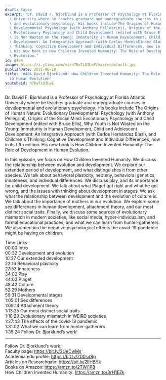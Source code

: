 ```yaml
---
draft: false
excerpt: "Dr. David F. Bjorklund is a Professor of Psychology at Florida Atlantic\
  \ University where he teaches graduate and undergraduate courses in developmental\
  \ and evolutionary psychology. His books include The Origins of Human Nature: Evolutionary\
  \ Developmental Psychology (with Anthony Pellegrini), Origins of the Social Mind:\
  \ Evolutionary Psychology and Child Development (edited with Bruce Ellis), Why Youth\
  \ is Not Wasted on the Young: Immaturity in Human Development, Child and Adolescent\
  \ Development: An Integrative Approach (with Carlos Hern\xE1ndez Blasi), and Children's\
  \ Thinking: Cognitive Development and Individual Differences, now in its fifth edition.\
  \ His new book is How Children Invented Humanity: The Role of Development in Human\
  \ Evolution."
id: e484
image: https://i.ytimg.com/vi/h7GwTi83LwE/maxresdefault.jpg
publishDate: 2021-06-18
title: '#484 David Bjorklund: How Children Invented Humanity: The Role of Development
  in Human Evolution'
youtubeid: h7GwTi83LwE
---
```

Dr. David F. Bjorklund is a Professor of Psychology at Florida Atlantic University where he teaches graduate and undergraduate courses in developmental and evolutionary psychology. His books include The Origins of Human Nature: Evolutionary Developmental Psychology (with Anthony Pellegrini), Origins of the Social Mind: Evolutionary Psychology and Child Development (edited with Bruce Ellis), Why Youth is Not Wasted on the Young: Immaturity in Human Development, Child and Adolescent Development: An Integrative Approach (with Carlos Hernández Blasi), and Children's Thinking: Cognitive Development and Individual Differences, now in its fifth edition. His new book is How Children Invented Humanity: The Role of Development in Human Evolution.

In this episode, we focus on How Children Invented Humanity. We discuss the relationship between evolution and development. We explore our extended period of development, and what distinguishes it from other species. We talk about behavioral plasticity, neoteny, behavioral genetics, innateness, and individual differences. We discuss play, and its importance for child development. We talk about what Piaget got right and what he got wrong, and the issues with thinking about development in stages. We ask what the relationship between development and the evolution of culture is. We talk about the importance of mothers in our evolution. We explore some sex differences in human development, attachment theory, and our most distinct social traits. Finally, we discuss some sources of evolutionary mismatch in modern societies, like social media, hyper-individualism, and formal educational practices, and what we can learn from hunter-gatherers. We also mention the negative psychological effects the covid-19 pandemic might be having on children.

Time Links:  
00:00 Intro  
00:32  Development and evolution  
10:37  Our extended development  
22:16  Behavioral plasticity  
27:53  Innateness  
34:02  Play  
44:03  Piaget  
48:42  Culture  
52:29  Mothers  
56:31  Developmental stages  
1:05:01  Sex differences  
1:09:14  Attachment theory  
1:13:25  Our most distinct social traits  
1:18:29  Evolutionary mismatch in WEIRD societies  
1:27:43  The effects of the covid-19 pandemic  
1:31:02  What we can learn from hunter-gatherers  
1:35:24  Follow Dr. Bjorklund’s work!

---

Follow Dr. Bjorklund’s work:  
Faculty page: https://bit.ly/2UeCwMs  
Academia.edu profile: https://bit.ly/2D0sdBg  
Articles on Researchgate: https://bit.ly/2IIHBYk  
Books on Amazon: https://amzn.to/2TWi1PB  
How Children Invented Humanity: https://amzn.to/3rH1EZk
